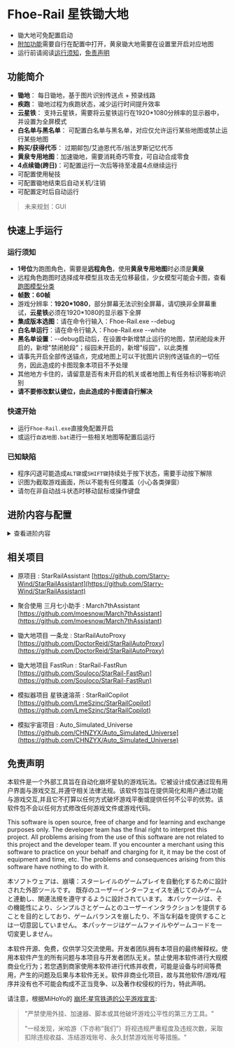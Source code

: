 # Fhoe-Rail 星铁锄大地

- 锄大地可免配置启动
- [附加功能](#进阶内容与配置)需要自行在配置中打开，黄泉锄大地需要在设置里开启对应地图
- 运行前请阅读[运行须知](#运行须知)，[免责声明](#免责声明)

## 功能简介

- **锄地**： 每日锄地，基于图片识别传送点 + 预录线路
- **疾跑**： 锄地过程为疾跑状态，减少运行时间提升效率
- **云星铁**： 支持云星铁，需要将云星铁运行在1920*1080分辨率的显示器中，并设置为全屏模式
- **白名单与黑名单**： 可配置白名单与黑名单，对应仅允许运行某些地图或禁止运行某些地图
- **购买/获得代币**： 过期邮包/艾迪恩代币/翁法罗斯记忆代币
- **黄泉专用地图**：加速锄地，需要消耗奇巧零食，可自动合成零食
- **4点续锄(跨日)**：可配置运行一次后等待至凌晨4点继续运行
- 可配置使用秘技
- 可配置锄地结束后自动关机/注销
- 可配置定时后自动运行

> 未来规划：GUI

## 快速上手运行

### 运行须知


- **1号位**为跑图角色，需要是**远程角色**，使用**黄泉专用地图**时必须是**黄泉**
- 远程角色跑图时选择成年模型且攻击无位移最佳，少女模型可能会卡图，查看[跑图模型分类](#跑图模型分类)
- **帧数：60帧**
- 游戏分辨率：**1920*1080**，部分屏幕无法识别全屏幕，请切换非全屏幕重试，**云星铁**必须在1920*1080的显示器下全屏
- **集成版本选图**：请在命令行输入：Fhoe-Rail.exe --debug
- **白名单运行**：请在命令行输入：Fhoe-Rail.exe --white
- **黑名单设置**：--debug启动后，在设置中新增禁止运行的地图，禁闭舱段未开启的，新增"禁闭舱段"；绥园未开启的，新增"绥园"，以此类推
- 请事先开启全部传送锚点，完成地图上可以干扰图片识别传送锚点的一切任务，因此造成的卡图现象本项目不予处理
- 其他地方卡住的，请留意是否有未开启的机关或者地图上有任务标识等影响识别
- **请不要修改默认键位，由此造成的卡图请自行解决**

### 快速开始

- 运行`Fhoe-Rail.exe`直接免配置开启
- 或运行`自选地图.bat`进行一些相关地图等配置后运行

### 已知缺陷

- 程序闪退可能造成`ALT键`或`SHIFT键`持续处于按下状态，需要手动按下解除
- 识图为截取游戏画面，所以不能有任何覆盖（小心各类弹窗）
- 请勿在非自动战斗状态时移动鼠标或操作键盘

## 进阶内容与配置
<details id="advanced-features">
<summary>查看进阶内容</summary>


### 跑图模型分类

现有模型分类（可能有误，待修正）：

| 模型 | 角色                                          |
| ---- | --------------------------------------------- |
| 少女 | 青雀、佩拉、符玄、三月七、艾丝妲              |
| 成女 | 阮•梅、托帕、黑天鹅、布洛妮娅、驭空、娜塔莎、 |
| 少年 | 无                                            |
| 成男 | 丹恒•饮月、瓦尔特                             |


### 地图选择

地图选择方式：以【debug模式运行】或直接运行【自选地图.bat】，选择【设置】，即可选择对应的地图

| 地图名称  | 地图说明                                                                |
| --------- | ----------------------------------------------------------------------- |
| default   | 默认地图，适配大部分远程角色                                            |
| technique | 已无人维护，<del>加入了较多的击打紫色秘技，且在战斗中使用较多秘技</del> |
| HuangQuan | 黄泉专用地图，自行备足秘技零食                                          |


### 配置说明

配置文件为 config.json

配置对应项目时，是均为true，否均为false

| 配置项目                 | 配置说明                                               |
| ------------------------ | ------------------------------------------------------ |
| auto_final_fight_e       | 是否允许每个地图最后一击改为秘技攻击                   |
| auto_final_fight_e_cnt   | 每个地图最后一击为秘技攻击上限次数                     |
| allow_fight_e_buy_prop   | 是否允许自动吃秘技零食，使用黄泉地图时会自动设置为允许 |
| auto_run_in_map          | 是否允许在地图中疾跑                                   |
| detect_fight_status_time | 识别是否进入战斗的时间（秒），默认5                    |
| map_version              | 使用的地图文件夹                                       |
| main_map                 | 优先星球，1-空间站，2-雅利洛VI，3-仙舟，4-匹诺康尼     |
| allow_run_again          | 是否允许每次运行连续锄地2次避免漏怪                    |
| allow_run_next_day       | 是否允许等待至下一个凌晨4点继续从头锄地                |
| allow_map_buy            | 是否允许购买 代币 与 过期邮包                          |
| allow_snack_buy          | 是否允许购买并合成秘技零食的制作材料                   |
| allow_memory_token       | 是否允许获得翁法罗斯记忆代币                           |


### 地图录制方式

感谢 [@AlisaCat](https://github.com/AlisaCat-S) 的贡献。


1. **操作限制**：
   - 禁止使用鼠标移动视角。
   - <del>只能使用方向键左右键来调整视角（脚本运行后方向键会映射为鼠标移动）。</del>
   - 录制过程中，每次只能按下一个有效按键，不能同时按下多个按键。
   - 录制支持的按键：
     -  `W`、`S`、`A`、`D`：移动
     -  `F`：交互
     -  `R`：大部分用于匹诺康尼搭建梦泡桥梁
     -  `E`：秘技，大部分情况下用于黄泉地图秘技砍怪
     -  `X`：进入战斗
     -  鼠标右键：打障碍物或用于疾跑后顶墙取消冲刺
     -  `v`：等待N秒
   - 需要其他按键，需手动修改配置文件。

2. **录制规则**：
   - 脚本仅记录按键按下的时间和视角移动，不会记录停顿时间。
   - 推荐逐个按键慢速录制，以确保准确性。

3. **录制完成**：
   - 按下 `F9` 停止录制并保存。

4. **输出与配置**：
   - 录制完成后会生成一个 `output(时间).json` 文件。
   - 将其重命名为目标地图的 JSON 文件名。
   - 同时将传送点截图重命名后保存到 `picture` 文件夹，即可使用。
   - 如果有新地图录制需求，可以提交到 `map` 分支，或者交由管理员提交。

5. **截图图片要求**
   - 截图文字识别，尽量避免有重复字样，如：支援舱段、禁闭舱段...此时应只截图支援和禁闭，否则一定识别不到就会乱点
   - 尽量不截图文字：便于以后适配多种语言版本
   - 截图图片尽量小：图片会越加越多，适当缩小截图范围

#### 地图 JSON 填写示例

```json
{
    "name": "乌拉乌拉-1",                     // 地图 JSON 文件名为 1-1_1.json
    "author": "Starry-Wind",                 // 作者名称（第二作者不得覆盖第一作者）
    "start": [                                 // 开局传送地图操作步骤
        {"map": 1},                            // 按下 m 键打开地图
        {"picture\\orientation_1.jpg": 1.5}, // 识别 orientation_1.jpg 图片后，移动鼠标到图片中间并按键
        {"picture\\map_1.jpg": 2},           // 识别区域名对应的图片，例如 "乌拉乌拉"
        {"picture\\map_1_point_1.jpg": 1.5}, // 第一个传送点的图片
        {"picture\\transfer.jpg": 1.5},      // "传送"文字的图片
        {"space": 1},                          // 按下 space 键
        {"b": 1},                              // 按下 b 键
        {"await": 5}                           // 等待 5 秒
    ]
}
```


### 键位映射

| 键位       | 映射                                                     |
| ---------- | -------------------------------------------------------- |
| other      | 未列出的任意键都视为移动键，后面的数字代表按下的时间长短 |
| x          | 进入战斗，map映射为fighting=1                            |
| 鼠标左键   | 打障碍物，map映射为fighting=2                            |
| f          | 交互键，后面的数字代表按下F键后等待的时间，默认15秒      |
| r/space    | 交互键，后面的数字代表反复按键的时间次数，间隔随机       |
| shutdown   | 关机标志，键值无意义，控制开关在配置文件中               |
| mouse_move | 视角转动，因数值计算复杂（不同设备数值不同），已被弃用   |
| scroll     | 鼠标滚轮滚动的数值，同样较为复杂，未被启用               |
| e          | 键值为1时，使用秘技并追加普通攻击                        |
| e          | 键值为2时，仅使用秘技；适用于强化型秘技角色              |
| esc        | 只有键值为1时有意义，等同于按下了一次Esc键               |
| v          | 等待N秒，map映射为await=N秒                             |

---

### 全自动锄地流程

仅提供思路作为参考：
进入电脑bios开启来电自启功能，需智能插座*1（如米家智能插座3），定时开启电源（推荐峰谷电的谷电时间），将星铁的游戏快捷方式（不是启动器）放到map文件夹和开启自启动文件夹，开启跑完关机

缺点：遇到更新或者网络卡顿会卡死住（脚本未设计点击方案），所以建议再设定一个定时关闭电源（时间可参考之前跑完全图后的日志计时）

</details>

## 相关项目

- 原项目 : StarRailAssistant [https://github.com/Starry-Wind/StarRailAssistant](https://github.com/Starry-Wind/StarRailAssistant)

- 聚合使用 三月七小助手 : March7thAssistant [https://github.com/moesnow/March7thAssistant](https://github.com/moesnow/March7thAssistant)

- 锄大地项目 一条龙 : StarRailAutoProxy [https://github.com/DoctorReid/StarRailAutoProxy](https://github.com/DoctorReid/StarRailAutoProxy)

- 锄大地项目 FastRun : StarRail-FastRun [https://github.com/Souloco/StarRail-FastRun](https://github.com/Souloco/StarRail-FastRun)

- 模拟器项目 星铁速溶茶 : StarRailCopilot [https://github.com/LmeSzinc/StarRailCopilot](https://github.com/LmeSzinc/StarRailCopilot)

- 模拟宇宙项目 : Auto_Simulated_Universe [https://github.com/CHNZYX/Auto_Simulated_Universe](https://github.com/CHNZYX/Auto_Simulated_Universe)

## 免责声明

本软件是一个外部工具旨在自动化崩坏星轨的游戏玩法。它被设计成仅通过现有用户界面与游戏交互,并遵守相关法律法规。该软件包旨在提供简化和用户通过功能与游戏交互,并且它不打算以任何方式破坏游戏平衡或提供任何不公平的优势。该软件包不会以任何方式修改任何游戏文件或游戏代码。

This software is open source, free of charge and for learning and exchange purposes only. The developer team has the final right to interpret this project. All problems arising from the use of this software are not related to this project and the developer team. If you encounter a merchant using this software to practice on your behalf and charging for it, it may be the cost of equipment and time, etc. The problems and consequences arising from this software have nothing to do with it.

本ソフトウェアは、崩壊：スターレイルのゲームプレイを自動化するために設計された外部ツールです。 既存のユーザーインターフェイスを通じてのみゲームと連動し、関連法規を遵守するように設計されています。 本パッケージは、その機能性により、シンプルさとゲームとのユーザーインタラクションを提供することを目的としており、ゲームバランスを崩したり、不当な利益を提供することは一切意図していません。 本パッケージはゲームファイルやゲームコードを一切変更しません。

本软件开源、免费，仅供学习交流使用。开发者团队拥有本项目的最终解释权。使用本软件产生的所有问题与本项目与开发者团队无关。禁止使用本软件进行大规模商业化行为；若您遇到商家使用本软件进行代练并收费，可能是设备与时间等费用，产生的问题及后果与本软件无关。软件非商业化项目，故与其他软件/游戏/程序并没有也不可能会构成不正当竞争、以及著作权侵权的行为，特此声明。

请注意，根据MiHoYo的 [崩坏:星穹铁道的公平游戏宣言](https://sr.mihoyo.com/news/111246?nav=news&type=notice):

>"严禁使用外挂、加速器、脚本或其他破坏游戏公平性的第三方工具。"
>
>"一经发现，米哈游（下亦称“我们”）将视违规严重程度及违规次数，采取扣除违规收益、冻结游戏账号、永久封禁游戏账号等措施。"


